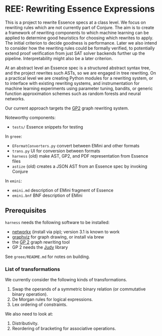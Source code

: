 # REE: Rewriting Essence Expressions

This is a project to rewrite Essence specs at a class level.
We focus on rewriting rules which are not currently part of Conjure.
The aim is to create a framework of rewriting components to which machine learning can be applied to determine good heuristics for choosing which rewrites to apply.
The initial criterion to decide goodness is performance.
Later we also intend to consider how the rewriting rules could be formally verified, to potentially extend proof verification from just SAT solver backends further up the pipeline.
Interpretability might also be a later criterion.

At an abstract level an Essence spec is a structured abstract syntax tree, and the project rewrites such ASTs, so we are engaged in tree rewriting.
On a practical level we are creating Python modules for a rewriting system, or to interface with existing rewriting systems, and instrumentation for machine learning experiments using parameter tuning, bandits, or generic function approximation schemes such as random forests and neural networks.

Our current approach targets the [GP2](https://github.com/UoYCS-plasma/GP2) graph rewriting system.

Noteworthy components:

- ``tests/`` Essence snippets for testing

In ``greee``:
- ``EFormatConverters.py`` convert between EMini and other formats
- ``trans.py`` UI for conversion between formats
- ``harness`` (old) make AST, GP2, and PDF representation from Essence files
- ``astize`` (old) creates a JSON AST from an Essence spec by invoking Conjure

In ``emini``:
- ``emini.md`` description of EMini fragment of Essence
- ``emini.bnf`` BNF description of EMini

## Prerequisites

`harness` needs the following software to be installed:
- [networkx](https://networkx.org/) (install via pip); version 3.1 is known to work
- [graphviz](https://gitlab.com/graphviz/graphviz.git) for graph drawing, or install via brew
- the [GP 2](https://github.com/UoYCS-plasma/GP2) graph rewriting tool
- GP 2 needs the [Judy](https://sourceforge.net/projects/judy/) library

See `greee/README.md` for notes on building.


### List of transformations

We currently consider the following kinds of transformations.
1. Swap the operands of a symmetric binary relation (or commutative binary operation).
1. De Morgan rules for logical expressions.
1. Lex ordering of constraints.

We also need to look at:
1. Distributivity.
1. Reordering of bracketing for associative operations.

